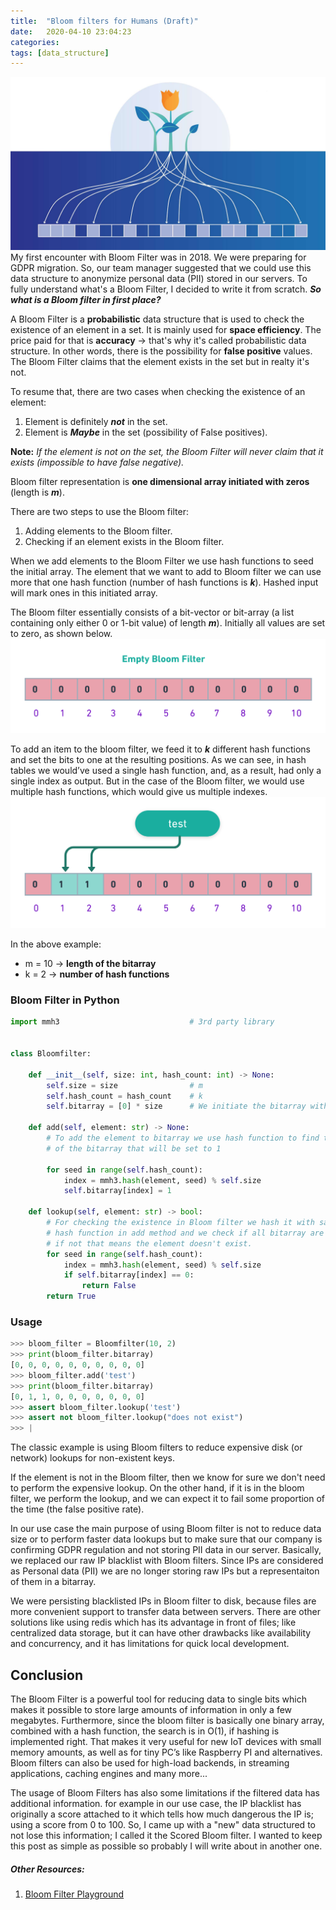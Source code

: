 ```yaml
---
title:  "Bloom filters for Humans (Draft)"
date:   2020-04-10 23:04:23
categories: 
tags: [data_structure]
---
```


![Bloom filter](/images/bloom_intro.jpg)
My first encounter with Bloom Filter was in 2018. We were preparing for GDPR migration. So, our team manager suggested that we could use this data structure to anonymize personal data (PII) stored in our servers. To fully understand what's a Bloom Filter, I decided to write it from scratch.
**_So what is a Bloom filter in first place?_**


A Bloom Filter is a **probabilistic** data structure that is used to check the existence of an element in a set. It is mainly used for **space efficiency**. The price paid for that is **accuracy** -> that's why it's called probabilistic data structure.
In other words, there is the possibility for **false positive** values. The Bloom Filter claims that the element exists in the set but in realty it's not. 

To resume that, there are two cases when checking the existence of an element:
  1. Element is definitely **_not_** in the set.
  2. Element is **_Maybe_** in the set (possibility of False positives).

**Note:** _If the element is not on the set, the Bloom Filter will never claim that it exists (impossible to have false negative)._

Bloom filter representation is **one dimensional array initiated with zeros** (length is **_m_**).


There are two steps to use the Bloom filter:
  1. Adding elements to the Bloom filter.
  2. Checking if an element exists in the Bloom filter. 

When we add elements to the Bloom Filter we use hash functions to seed the initial array. The element that we want to add to Bloom filter we can use more that one hash function (number of hash functions is **_k_**). Hashed input will mark ones in this initiated array.


The Bloom filter essentially consists of a bit-vector or bit-array (a list containing only either 0 or 1-bit value) of length **_m_**). Initially all values are set to zero, as shown below.
![Empty Bloom Filter](/images/empty_bf.png)

To add an item to the bloom filter, we feed it to **_k_** different hash functions and set the bits to one at the resulting positions. As we can see, in hash tables we would’ve used a single hash function, and, as a result, had only a single index as output. But in the case of the Bloom filter, we would use multiple hash functions, which would give us multiple indexes.
![Seeded Bloom Filter](/images/test_added_to_bf.png)


In the above example:
  * m = 10 -> **length of the bitarray**
  * k = 2  -> **number of hash functions**


### Bloom Filter in Python

```python
import mmh3                             # 3rd party library


class Bloomfilter:

    def __init__(self, size: int, hash_count: int) -> None:
        self.size = size                # m
        self.hash_count = hash_count    # k
        self.bitarray = [0] * size      # We initiate the bitarray with 0 values

    def add(self, element: str) -> None:
        # To add the element to bitarray we use hash function to find the index
        # of the bitarray that will be set to 1

        for seed in range(self.hash_count):
            index = mmh3.hash(element, seed) % self.size
            self.bitarray[index] = 1

    def lookup(self, element: str) -> bool:
        # For checking the existence in Bloom filter we hash it with same
        # hash function in add method and we check if all bitarray are set to 1
        # if not that means the element doesn't exist.
        for seed in range(self.hash_count):
            index = mmh3.hash(element, seed) % self.size
            if self.bitarray[index] == 0:
                return False
        return True 

```

### Usage
```python
>>> bloom_filter = Bloomfilter(10, 2)
>>> print(bloom_filter.bitarray)
[0, 0, 0, 0, 0, 0, 0, 0, 0, 0]
>>> bloom_filter.add('test')
>>> print(bloom_filter.bitarray)
[0, 1, 1, 0, 0, 0, 0, 0, 0, 0]
>>> assert bloom_filter.lookup('test')
>>> assert not bloom_filter.lookup("does not exist")
>>> |
```

The classic example is using Bloom filters to reduce expensive disk (or network) lookups for non-existent keys.

If the element is not in the Bloom filter, then we know for sure we don't need to perform the expensive lookup. On the other hand, if it is in the bloom filter, we perform the lookup, and we can expect it to fail some proportion of the time (the false positive rate).

In our use case the main purpose of using Bloom filter is not to reduce data size or to perform faster data lookups but to make sure that our company is confirming GDPR regulation and not storing PII data in our server. Basically, we replaced our raw IP blacklist with Bloom filters. Since IPs are considered as Personal data (PII) we are no longer storing raw IPs but a representaiton of them in a bitarray.

We were persisting blacklisted IPs in Bloom filter to disk, because files are more convenient support to transfer data between servers. There are other solutions like using redis which has its advantage in front of files; like centralized data storage, but it can have other drawbacks like availability and concurrency, and it has limitations for quick local development. 


## Conclusion

The Bloom Filter is a powerful tool for reducing data to single bits which makes it possible to store large amounts of information in only a few megabytes. Furthermore, since the bloom filter is basically one binary array, combined with a hash function, the search is in O(1), if hashing is implemented right. That makes it very useful for new IoT devices with small memory amounts, as well as for tiny PC’s like Raspberry PI and alternatives. Bloom filters can also be used for high-load backends, in streaming applications, caching engines and many more...

The usage of Bloom Filters has also some limitations if the filtered data has additional information.
for example in our use case, the IP blacklist has originally a score attached to it which tells how much dangerous the IP is; using a score from 0 to 100. So, I came up with a "new" data structured to not lose this information; I called it the Scored Bloom filter. I wanted to keep this post as simple as possible so probably I will write about in another one. 


##### Other Resources:
1. [Bloom Filter Playground](http://llimllib.github.io/bloomfilter-tutorial/)

